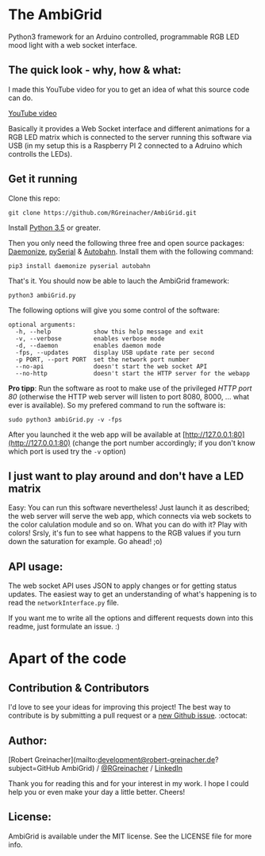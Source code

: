 # The AmbiGrid

Python3 framework for an Arduino controlled, programmable RGB LED mood light with a web socket interface.

## The quick look - why, how & what:

I made this YouTube video for you to get an idea of what this source code can do.

[YouTube video](http://www.youtube.com)

Basically it provides a Web Socket interface and different animations for a RGB LED matrix which is connected to the server running this software via USB (in my setup this is a Raspberry PI 2 connected to a Adruino which controlls the LEDs).

## Get it running

Clone this repo:

	git clone https://github.com/RGreinacher/AmbiGrid.git

Install [Python 3.5](https://www.python.org/downloads/) or greater.

Then you only need the following three free and open source packages: [Daemonize](https://github.com/thesharp/daemonize), [pySerial](https://github.com/pyserial/pyserial) & [Autobahn](http://autobahn.ws/python/installation.html). Install them with the following command:

	pip3 install daemonize pyserial autobahn
	
That's it. You should now be able to lauch the AmbiGrid framework:

	python3 ambiGrid.py
	
The following options will give you some control of the software:

	optional arguments:
	  -h, --help            show this help message and exit
	  -v, --verbose         enables verbose mode
	  -d, --daemon          enables daemon mode
	  -fps, --updates       display USB update rate per second
	  -p PORT, --port PORT  set the network port number
	  --no-api              doesn't start the web socket API
	  --no-http             doesn't start the HTTP server for the webapp
	  
**Pro tipp**: Run the software as root to make use of the privileged *HTTP port 80* (otherwise the HTTP web server will listen to port 8080, 8000, ... what ever is available). So my prefered command to run the software is:

	sudo python3 ambiGrid.py -v -fps
	
After you launched it the web app will be available at [http://127.0.0.1:80](http://127.0.0.1:80) (change the port number accordingly; if you don't know which port is used try the `-v` option)
	
## I just want to play around and don't have a LED matrix

Easy: You can run this software nevertheless! Just launch it as described; the web server will serve the web app, which connects via web sockets to the color calulation module and so on. What you can do with it? Play with colors! Srsly, it's fun to see what happens to the RGB values if you turn down the saturation for example. Go ahead! ;o)

## API usage:

The web socket API uses JSON to apply changes or for getting status updates. The easiest way to get an understanding of what's happening is to read the `networkInterface.py` file.

If you want me to write all the options and different requests down into this readme, just formulate an issue. :)



# Apart of the code

## Contribution & Contributors

I'd love to see your ideas for improving this project!
The best way to contribute is by submitting a pull request or a [new Github issue](https://github.com/RGreinacher/AmbiGrid/issues/new). :octocat:

## Author:

[Robert Greinacher](mailto:development@robert-greinacher.de?subject=GitHub AmbiGrid) / [@RGreinacher](https://twitter.com/RGreinacher) / [LinkedIn](https://www.linkedin.com/profile/view?id=377637892)

Thank you for reading this and for your interest in my work. I hope I could help you or even make your day a little better. Cheers!

## License:

AmbiGrid is available under the MIT license. See the LICENSE file for more info.

